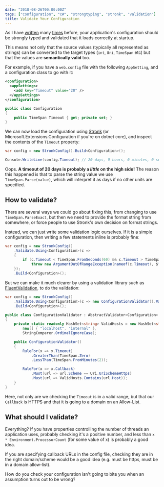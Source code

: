 ```yaml
---
date: "2018-08-26T00:00:00Z"
tags: ["configuration", "c#", "strongtyping", "stronk", "validation"]
title: Validate Your Configuration
---
```


As I have [written](/2016/12/06/strong-type-all-the-configurations/) many [times](/2017/11/09/configuration-composition/) before, your application's configuration should be strongly typed and validated that it loads correctly at startup.

This means not only that the source values (typically all represented as strings) can be converted to the target types (`int`, `Uri`, `TimeSpan` etc) but that the values are **semantically valid** too.

For example, if you have a `web.config` file with the following `AppSetting`, and a configuration class to go with it:

```xml
<configuration>
  <appSettings>
    <add key="Timeout" value="20" />
  </appSettings>
</configuration>
```

```csharp
public class Configuration
{
    public TimeSpan Timeout { get; private set; }
}
```

We can now load the configuration using [Stronk](https://github.com/pondidum/stronk) (or Microsoft.Extensions.Configuration if you're on dotnet core), and inspect the contents of the `Timeout` property:

```csharp
var config = new StronkConfig().Build<Configuration>();

Console.WriteLine(config.Timeout); // 20 days, 0 hours, 0 minutes, 0 seconds
```

Oops.  **A timeout of 20 days is probably a *little* on the high side!**  The reason this happened is that to parse the string value we use `TimeSpan.Parse(value)`, which will interpret it as days if no other units are specified.

## How to validate?

There are several ways we could go about fixing this, from changing to use `TimeSpan.ParseExact`, but then we need to provide the format string from somewhere, or force people to use Stronk's own decision on format strings.

Instead, we can just write some validation logic ourselves.  If it is a simple configuration, then writing a few statements inline is probably fine:

```csharp
var config = new StronkConfig()
    .Validate.Using<Configuration>(c =>
    {
        if (c.Timeout < TimeSpan.FromSeconds(60) && c.Timeout > TimeSpan.Zero)
            throw new ArgumentOutOfRangeException(nameof(c.Timeout), $"Must be greater than 0, and less than 1 minute");
    });
    .Build<Configuration>();
```

But we can make it much clearer by using a validation library such as [FluentValidation](https://github.com/JeremySkinner/FluentValidation), to do the validation:

```csharp
var config = new StronkConfig()
    .Validate.Using<Configuration>(c => new ConfigurationValidator().ValidateAndThrow(c))
    .Build<Configuration>();
```

```csharp
public class ConfigurationValidator : AbstractValidator<Configuration>
{
    private static readonly HashSet<string> ValidHosts = new HashSet<string>(
        new[] { "localhost", "internal" },
        StringComparer.OrdinalIgnoreCase);

    public ConfigurationValidator()
    {
        RuleFor(x => x.Timeout)
            .GreaterThan(TimeSpan.Zero)
            .LessThan(TimeSpan.FromMinutes(2));

        RuleFor(x => x.Callback)
            .Must(url => url.Scheme == Uri.UriSchemeHttps)
            .Must(url => ValidHosts.Contains(url.Host));
    }
}
```

Here, not only are we checking the `Timeout` is in a valid range, but that our `Callback` is HTTPS and that it is going to a domain on an Allow-List.

## What should I validate?

Everything?  If you have properties controlling the number of threads an application uses, probably checking it's a positive number, and less than `x * Environment.ProcessorCount` (for some value of x) is probably a good idea.

If you are specifying callback URLs in the config file, checking they are in the right domain/scheme would be a good idea (e.g. must be https, must be in a domain allow-list).

How do you check your configuration isn't going to bite you when an assumption turns out to be wrong?